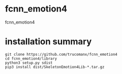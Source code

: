 # fcnn_emotion4
fcnn_emotion4


# installation summary

    git clone https://github.com/trucomanx/fcnn_emotion4
    cd fcnn_emotion4/library
    python3 setup.py sdist
    pip3 install dist/SkeletonEmotion4Lib-*.tar.gz



